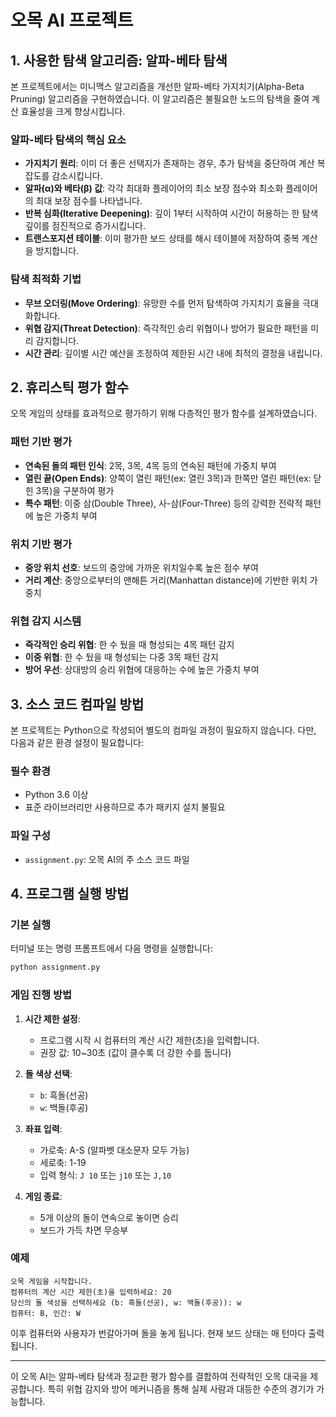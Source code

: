 # 오목 AI 프로젝트

## 1. 사용한 탐색 알고리즘: 알파-베타 탐색

본 프로젝트에서는 미니맥스 알고리즘을 개선한 알파-베타 가지치기(Alpha-Beta Pruning) 알고리즘을 구현하였습니다. 이 알고리즘은 불필요한 노드의 탐색을 줄여 계산 효율성을 크게 향상시킵니다.

### 알파-베타 탐색의 핵심 요소

- **가지치기 원리**: 이미 더 좋은 선택지가 존재하는 경우, 추가 탐색을 중단하여 계산 복잡도를 감소시킵니다.
- **알파(α)와 베타(β) 값**: 각각 최대화 플레이어의 최소 보장 점수와 최소화 플레이어의 최대 보장 점수를 나타냅니다.
- **반복 심화(Iterative Deepening)**: 깊이 1부터 시작하여 시간이 허용하는 한 탐색 깊이를 점진적으로 증가시킵니다.
- **트랜스포지션 테이블**: 이미 평가한 보드 상태를 해시 테이블에 저장하여 중복 계산을 방지합니다.

### 탐색 최적화 기법

- **무브 오더링(Move Ordering)**: 유망한 수를 먼저 탐색하여 가지치기 효율을 극대화합니다.
- **위협 감지(Threat Detection)**: 즉각적인 승리 위협이나 방어가 필요한 패턴을 미리 감지합니다.
- **시간 관리**: 깊이별 시간 예산을 조정하여 제한된 시간 내에 최적의 결정을 내립니다.

## 2. 휴리스틱 평가 함수

오목 게임의 상태를 효과적으로 평가하기 위해 다층적인 평가 함수를 설계하였습니다.

### 패턴 기반 평가

- **연속된 돌의 패턴 인식**: 2목, 3목, 4목 등의 연속된 패턴에 가중치 부여
- **열린 끝(Open Ends)**: 양쪽이 열린 패턴(ex: 열린 3목)과 한쪽만 열린 패턴(ex: 닫힌 3목)을 구분하여 평가
- **특수 패턴**: 이중 삼(Double Three), 사-삼(Four-Three) 등의 강력한 전략적 패턴에 높은 가중치 부여

### 위치 기반 평가

- **중앙 위치 선호**: 보드의 중앙에 가까운 위치일수록 높은 점수 부여
- **거리 계산**: 중앙으로부터의 맨해튼 거리(Manhattan distance)에 기반한 위치 가중치

### 위협 감지 시스템

- **즉각적인 승리 위협**: 한 수 뒀을 때 형성되는 4목 패턴 감지
- **이중 위협**: 한 수 뒀을 때 형성되는 다중 3목 패턴 감지
- **방어 우선**: 상대방의 승리 위협에 대응하는 수에 높은 가중치 부여

## 3. 소스 코드 컴파일 방법

본 프로젝트는 Python으로 작성되어 별도의 컴파일 과정이 필요하지 않습니다. 다만, 다음과 같은 환경 설정이 필요합니다:

### 필수 환경

- Python 3.6 이상
- 표준 라이브러리만 사용하므로 추가 패키지 설치 불필요

### 파일 구성

- `assignment.py`: 오목 AI의 주 소스 코드 파일

## 4. 프로그램 실행 방법

### 기본 실행

터미널 또는 명령 프롬프트에서 다음 명령을 실행합니다:

```bash
python assignment.py
```

### 게임 진행 방법

1. **시간 제한 설정**:

   - 프로그램 시작 시 컴퓨터의 계산 시간 제한(초)을 입력합니다.
   - 권장 값: 10~30초 (값이 클수록 더 강한 수를 둡니다)

2. **돌 색상 선택**:

   - `b`: 흑돌(선공)
   - `w`: 백돌(후공)

3. **좌표 입력**:

   - 가로축: A-S (알파벳 대소문자 모두 가능)
   - 세로축: 1-19
   - 입력 형식: `J 10` 또는 `j10` 또는 `J,10`

4. **게임 종료**:
   - 5개 이상의 돌이 연속으로 놓이면 승리
   - 보드가 가득 차면 무승부

### 예제

```
오목 게임을 시작합니다.
컴퓨터의 계산 시간 제한(초)을 입력하세요: 20
당신의 돌 색상을 선택하세요 (b: 흑돌(선공), w: 백돌(후공)): w
컴퓨터: B, 인간: W
```

이후 컴퓨터와 사용자가 번갈아가며 돌을 놓게 됩니다. 현재 보드 상태는 매 턴마다 출력됩니다.

---

이 오목 AI는 알파-베타 탐색과 정교한 평가 함수를 결합하여 전략적인 오목 대국을 제공합니다. 특히 위협 감지와 방어 메커니즘을 통해 실제 사람과 대등한 수준의 경기가 가능합니다.
